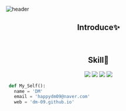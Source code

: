 ![header](https://capsule-render.vercel.app/api?type=slice&color=auto&height=100&section=header&text=HI&desc=I'm+DM&fontSize=45&rotate=8&fontAlignY=2&fontAlign=85&descAlignY=30&descAlign=90&&animation=twinkling)

<div align=center>
<h2>Introduce✨️</h2>

<br>
<h2>Skill💫</h2>

<img src="https://img.shields.io/badge/Python-gray?style=flat&logo=Python&logoColor=#3776AB"/>
<img src="https://img.shields.io/badge/JS-gray?style=flat&logo=JavaScript&logoColor=yellow"/>
<img src="https://img.shields.io/badge/HTML-gray?style=flat&logo=HTML5&logoColor=#E34F26"/>
<img src="https://img.shields.io/badge/Lua-gray?style=flat&logo=Lua&logoColor=#2C2D72"/>

</div>

```Python
 def My_Self():
   name = 'DM'
   email = 'happydm09@naver.com'
   web = 'dm-09.github.io'
```
